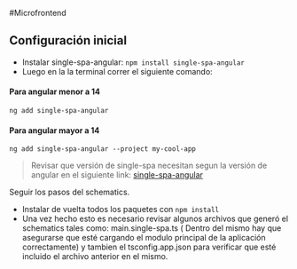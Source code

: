 #Microfrontend 
## Configuración inicial
- Instalar single-spa-angular: `npm install single-spa-angular`
- Luego en la la terminal correr el siguiente comando:
#### Para angular menor a 14
  `ng add single-spa-angular`
#### Para angular mayor a 14
  `ng add single-spa-angular --project my-cool-app`

>Revisar que versión de single-spa necesitan segun la versión de angular en el siguiente link: [single-spa-angular](https://single-spa.js.org/docs/ecosystem-angular/)

Seguir los pasos del schematics.

- Instalar de vuelta todos los paquetes con `npm install`
- Una vez hecho esto es necesario revisar algunos archivos que generó el schematics tales como: main.single-spa.ts ( Dentro del mismo hay que asegurarse que esté cargando el modulo principal de la aplicación correctamente) y tambien el tsconfig.app.json para verificar que esté incluido el archivo anterior en el mismo.


